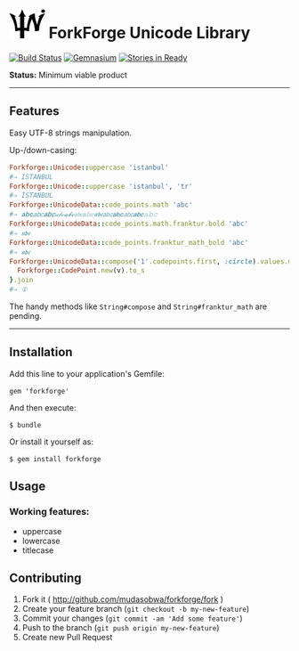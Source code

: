 # ![logo](https://raw.githubusercontent.com/mudasobwa/forkforge/master/media/ff-64.png) ForkForge Unicode Library

[![Build Status](https://travis-ci.org/mudasobwa/forkforge.png)](https://travis-ci.org/mudasobwa/forkforge)
[![Gemnasium](https://gemnasium.com/mudasobwa/forkforge.png?travis)](https://gemnasium.com/mudasobwa/forkforge)
[![Stories in Ready](https://badge.waffle.io/mudasobwa/forkforge.png?label=ready)](http://waffle.io/mudasobwa/forkforge)

**Status:** Minimum viable product

---

## Features

Easy UTF-8 strings manipulation.

Up-/down-casing:

```ruby
Forkforge::Unicode::uppercase 'istanbul'
#⇒ ISTANBUL
Forkforge::Unicode::uppercase 'istanbul', 'tr'
#⇒ İSTANBUL
Forkforge::UnicodeData::code_points.math 'abc'
#⇒ 𝐚𝐛𝐜𝑎𝑏𝑐𝒂𝒃𝒄𝒶𝒷𝒸𝓪𝓫𝓬𝔞𝔟𝔠𝕒𝕓𝕔𝖆𝖇𝖈𝖺𝖻𝖼𝗮𝗯𝗰𝘢𝘣𝘤𝙖𝙗𝙘𝚊𝚋𝚌
Forkforge::UnicodeData::code_points.math.franktur.bold 'abc'
#⇒ 𝖆𝖇𝖈
Forkforge::UnicodeData::code_points.franktur_math_bold 'abc'
#⇒ 𝖆𝖇𝖈
Forkforge::UnicodeData::compose('1'.codepoints.first, :circle).values.map { |v|
  Forkforge::CodePoint.new(v).to_s
}.join
#⇒ ①
```

The handy methods like `String#compose` and `String#franktur_math` are pending.

---

## Installation

Add this line to your application's Gemfile:

    gem 'forkforge'

And then execute:

    $ bundle

Or install it yourself as:

    $ gem install forkforge

## Usage

### Working features:

* uppercase
* lowercase
* titlecase

## Contributing

1. Fork it ( http://github.com/mudasobwa/forkforge/fork )
2. Create your feature branch (`git checkout -b my-new-feature`)
3. Commit your changes (`git commit -am 'Add some feature'`)
4. Push to the branch (`git push origin my-new-feature`)
5. Create new Pull Request
